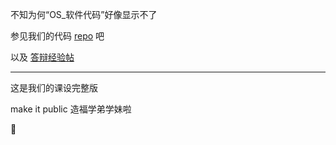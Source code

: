 不知为何“OS_软件代码”好像显示不了

参见我们的代码 [repo](https://github.com/MoonOutCloudBack/SEUCSE_OScode) 吧

以及 [答辩经验帖](https://www.cnblogs.com/moonout/p/16998327.html)

---



这是我们的课设完整版

make it public 造福学弟学妹啦

🤗



